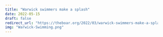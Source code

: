 ```yaml
---
title: "Warwick swimmers make a splash"
date: 2022-05-15
draft: false
redirect_url: "https://theboar.org/2022/03/warwick-swimmers-make-a-splash/"
img: "Warwick-Swimming.png"
---
```


